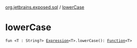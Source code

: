 [org.jetbrains.exposed.sql](index.md) / [lowerCase](.)

# lowerCase

`fun <T : String?> `[`Expression`](-expression/index.md)`<T>.lowerCase(): `[`Function`](-function/index.md)`<T>`